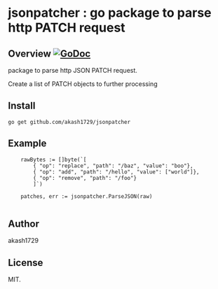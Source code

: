 # jsonpatcher : go package to parse http PATCH request

## Overview [![GoDoc](https://godoc.org/github.com/akash1729/jsonpatcher?status.svg)](https://godoc.org/github.com/akash1729/jsonpatcher)

package to parse http JSON PATCH request. 

Create a list of PATCH objects to further processing

## Install

```
go get github.com/akash1729/jsonpatcher
```

## Example

```
	rawBytes := []byte(`[
		{ "op": "replace", "path": "/baz", "value": "boo"},
		{ "op": "add", "path": "/hello", "value": ["world"]},
		{ "op": "remove", "path": "/foo"}
		]`)

	patches, err := jsonpatcher.ParseJSON(raw)


```

## Author

akash1729

## License

MIT.

